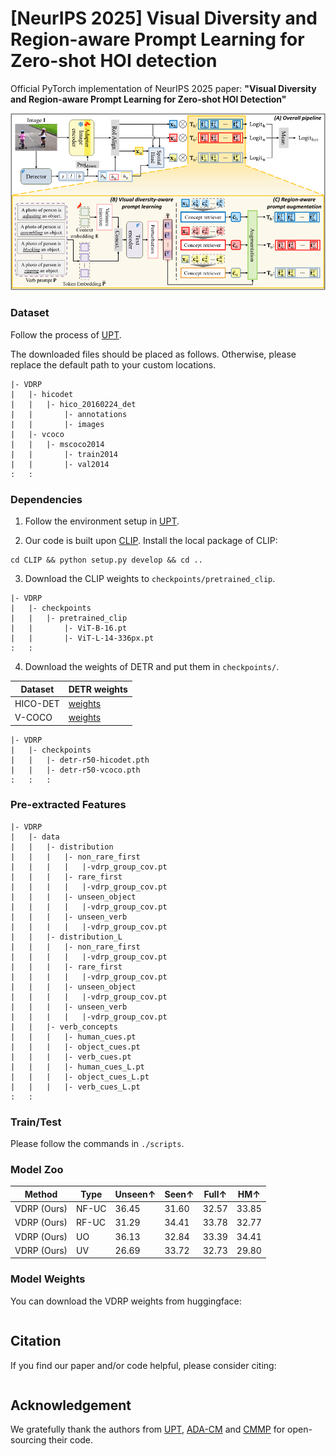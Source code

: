 # [NeurIPS 2025] Visual Diversity and Region-aware Prompt Learning for Zero-shot HOI detection
Official PyTorch implementation of NeurIPS 2025 paper: **"Visual Diversity and Region-aware Prompt Learning for Zero-shot HOI Detection"**

<p align="center">
  <img src="assets/Overall_figure.png" width="800"/>
</p>


### Dataset 
Follow the process of [UPT](https://github.com/fredzzhang/upt).

The downloaded files should be placed as follows. Otherwise, please replace the default path to your custom locations.
```
|- VDRP
|   |- hicodet
|   |   |- hico_20160224_det
|   |       |- annotations
|   |       |- images
|   |- vcoco
|   |   |- mscoco2014
|   |       |- train2014
|   |       |- val2014
:   :      
```

### Dependencies
1. Follow the environment setup in [UPT](https://github.com/fredzzhang/upt).

2. Our code is built upon [CLIP](https://github.com/openai/CLIP). Install the local package of CLIP:
```
cd CLIP && python setup.py develop && cd ..
```

3. Download the CLIP weights to `checkpoints/pretrained_clip`.
```
|- VDRP
|   |- checkpoints
|   |   |- pretrained_clip
|   |       |- ViT-B-16.pt
|   |       |- ViT-L-14-336px.pt
:   :      
```

4. Download the weights of DETR and put them in `checkpoints/`.


| Dataset | DETR weights |
| --- | --- |
| HICO-DET | [weights](https://drive.google.com/file/d/1BQ-0tbSH7UC6QMIMMgdbNpRw2NcO8yAD/view?usp=sharing)  |
| V-COCO | [weights](https://drive.google.com/file/d/1AIqc2LBkucBAAb_ebK9RjyNS5WmnA4HV/view?usp=sharing) |


```
|- VDRP
|   |- checkpoints
|   |   |- detr-r50-hicodet.pth
|   |   |- detr-r50-vcoco.pth
:   :   :
```

### Pre-extracted Features

```
|- VDRP
|   |- data
|   |   |- distribution
|   |   |   |- non_rare_first
|   |   |   |   |-vdrp_group_cov.pt
|   |   |   |- rare_first
|   |   |   |   |-vdrp_group_cov.pt
|   |   |   |- unseen_object
|   |   |   |   |-vdrp_group_cov.pt
|   |   |   |- unseen_verb
|   |   |   |   |-vdrp_group_cov.pt
|   |   |- distribution_L
|   |   |   |- non_rare_first
|   |   |   |   |-vdrp_group_cov.pt
|   |   |   |- rare_first
|   |   |   |   |-vdrp_group_cov.pt
|   |   |   |- unseen_object
|   |   |   |   |-vdrp_group_cov.pt
|   |   |   |- unseen_verb
|   |   |   |   |-vdrp_group_cov.pt
|   |   |- verb_concepts
|   |   |   |- human_cues.pt
|   |   |   |- object_cues.pt
|   |   |   |- verb_cues.pt
|   |   |   |- human_cues_L.pt
|   |   |   |- object_cues_L.pt
|   |   |   |- verb_cues_L.pt
:   :      
```

### Train/Test

Please follow the commands in ```./scripts```.



### Model Zoo

| Method          | Type  | Unseen↑ | Seen↑ | Full↑ | HM↑   |
|-----------------|-------|---------|-------|-------|-------|
| VDRP (Ours)     | NF-UC | 36.45   | 31.60 | 32.57 | 33.85 |
| VDRP (Ours)     | RF-UC | 31.29   | 34.41 | 33.78 | 32.77 |
| VDRP (Ours)     | UO    | 36.13   | 32.84 | 33.39 | 34.41 |
| VDRP (Ours)     | UV    | 26.69   | 33.72 | 32.73 | 29.80 |

### Model Weights

You can download the VDRP weights from huggingface:
```

```

## Citation
If you find our paper and/or code helpful, please consider citing:
```

```

## Acknowledgement
We gratefully thank the authors from [UPT](https://github.com/fredzzhang/upt), [ADA-CM](https://github.com/ltttpku/ADA-CM/tree/main) and [CMMP](https://github.com/ltttpku/CMMP) for open-sourcing their code.

